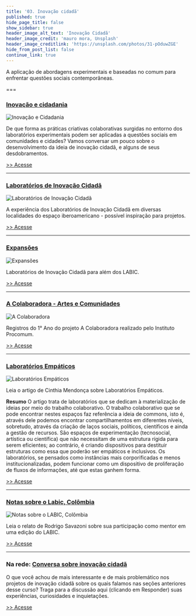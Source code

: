 ```yaml
---
title: '03. Inovação cidadã'
published: true
hide_page_title: false
show_sidebar: true
header_image_alt_text: 'Inovação Cidadã'
header_image_credit: 'mauro mora, Unsplash'
header_image_creditlink: 'https://unsplash.com/photos/31-pOduwZGE'
hide_from_post_list: false
continue_link: true
---
```


A aplicação de abordagens experimentais e baseadas no comum para enfrentar questões sociais contemporâneas. 

===

### [Inovação e cidadania](inovacao-cidadania)

![Inovação e Cidadania](https://cursos.tropixel.org/images/a/b/e/8/1/abe81e85248aaeea6983067dcc6c74c59dde6d82-thiago-japyassu-pzetln0dtom-unsplash.jpeg)

De que forma as práticas criativas colaborativas surgidas no entorno dos laboratórios experimentais podem ser aplicadas a questões sociais em comunidades e cidades? Vamos conversar um pouco sobre o desenvolvimento da ideia de inovação cidadã, e alguns de seus desdobramentos.

[>> Acesse](inovacao-cidadania)

---

### [Laboratórios de Inovação Cidadã](laboratorios-ic)

![Laboratórios de Inovação Cidadã](https://cursos.tropixel.org/images/1/d/2/0/a/1d20aded1f7c83b56041bd94f8eb37eb27b3b0b1-filip-gielda-qkrldkoydrc-unsplash.jpeg)

A experiência dos Laboratórios de Inovação Cidadã em diversas localidades do espaço iberoamericano - possível inspiração para projetos.


[>> Acesse](laboratorios-ic)

---

### [Expansões](expansoes)

![Expansões](https://cursos.tropixel.org/images/6/8/4/c/2/684c257fd616bb2597d0f3381908dedca3075144-steve-johnson-jeuz6seu7e-unsplash.jpeg)
  
Laboratórios de Inovação Cidadã para além dos LABIC.

[>> Acesse](expansoes)

---

### [A Colaboradora - Artes e Comunidades](colaboradora)

![A Colaboradora](https://cursos.tropixel.org/images/4/c/d/1/3/4cd1312cf9e7350222a3a3e13faa6d80da2546f6-colaboradora.png)

Registros do 1° Ano do projeto A Colaboradora realizado pelo Instituto Procomum.

[>> Acesse](colaboradora)

---

### [Laboratórios Empáticos](laboratorios-empaticos)

![Laboratórios Empáticos](https://cursos.tropixel.org/images/6/a/c/8/3/6ac8315458d92dbaeb679abcbf1833dd18e2e49e-annie-spratt-gq5pecp8phe-unsplash.jpeg)

Leia o artigo de Cinthia Mendonça sobre Laboratórios Empáticos.

**Resumo** O artigo trata de laboratórios que se dedicam à materialização de ideias por meio do trabalho colaborativo. O trabalho colaborativo que se pode encontrar nestes espaços faz referência a ideia de commons, isto é, através dele podemos encontrar compartilhamentos em diferentes níveis, sobretudo, através da criação de laços sociais, políticos, científicos e ainda a gestão de recursos. São espaços de experimentação (tecnosocial, artística ou científica) que não necessitam de uma estrutura rígida para serem eficientes; ao contrário, é criando dispositivos para destituir estruturas como essa que poderão ser empáticos e inclusivos.   Os laboratórios, se pensados como instâncias mais corporificadas e menos institucionalizadas, podem funcionar como um dispositivo de proliferação de fluxos de informações, até que estas ganhem forma.

[>> Acesse](laboratorios-empaticos)

---

###  [Notas sobre o Labic, Colômbia](notas-labic-colombia)

![Notas sobre o LABIC, Colômbia](https://www.innovacionciudadana.org/wp-content/uploads/2016/11/rodrigo-1-800x523.jpeg)

Leia o relato de Rodrigo Savazoni sobre sua participação como mentor em uma edição do LABIC.

[>> Acesse](notas-labic-colombia)

---

### Na rede: [Conversa sobre inovação cidadã](conversa-inovacao-cidada)



O que você achou de mais interessante e de mais problemático nos projetos de inovação cidadã sobre os quais falamos nas seções anteriores desse curso? Traga para a discussão aqui (clicando em Responder) suas experiências, curiosidades e inquietações.

[>> Acesse](conversa-inovacao-cidada)
